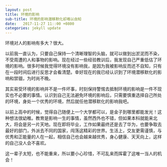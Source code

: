 ```yaml
---
layout: post
title: 环境的影响
sub-title: 环境的影响潜移默化却难以自知
date:   2017-11-27 11::00 +0800
categories: jekyll update
---
```


环境对人的影响有多大？很大。

以前我一直认为，只要自己保持一个清晰理智的头脑，就可以做到出淤泥而不染，不受周遭的人和事物的影响。现在经过一些经验教训后，我发现自己严重低估了环境的影响。很多时候我觉得环境没有影响我，是因为我被影响反而还不自知，只有在一段时间后进行反思才会看清楚。幸好现在的我已经认识到了环境潜移默化的影响和禁锢，为时尚不晚。

其实易受环境的影响并不是一件坏事，时刻保持警惕去抵制环境的影响是一件不现实也不必要的事情。认识到自己无法避免环境的影响后，只需要慎重选择自己所处的环境，身处一个优秀的环境，然后就任他潜移默化的影响我吧。

以前上高中的时候，觉得自己随便上一个大学都可以，是金子到哪里都能发光！这种想法很幼稚。教育是影响一生的事情，虽然西外也不错，但如果本科就能来北大，将会是另一片天地。现在即将毕业，工作如果最终还是去了华为，也要争取去最好的部门，外派去不同的国家，闯荡这精彩的世界。生活上，交友更需谨慎，与优秀和正能量的人在一起，相信自己也会越来越优秀，身心健康、天天向上，这样的自己没人会不喜欢。

这一辈子太短，也不能重来，所以要小心珍惜，不可乱来而挥霍了这唯一当人的机会！





